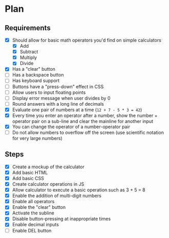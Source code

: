 # Plan

## Requirements

- [x] Should allow for basic math operators you'd find on simple calculators
  - [x] Add
  - [x] Subtract
  - [x] Multiply
  - [x] Divide
- [x] Has a "clear" button
- [ ] Has a backspace button
- [ ] Has keyboard support
- [ ] Buttons have a "press-down" effect in CSS
- [ ] Allow users to input floating points
- [ ] Display error message when user divides by 0
- [ ] Round answers with a long line of decimals
- [x] Evaluate one pair of numbers at a time (`12 + 7 - 5 * 3 = 42`)
- [x] Every time you enter an operator after a number, show the number + operator pair on a sub-line and clear the mainline for another input
- [x] You can change the operator of a number-operator pair
- [ ] Do not allow numbers to overflow off the screen (use scientific notation for very large numbers)

## Steps

- [x] Create a mockup of the calculator
- [x] Add basic HTML
- [x] Add basic CSS
- [x] Create calculator operations in JS
- [x] Allow calculator to execute a basic operation such as 3 + 5 = 8
- [x] Enable the addition of multi-digit numbers
- [x] Enable all operators
- [x] Enable the "clear" button
- [x] Activate the subline
- [x] Disable button-pressing at inappropriate times
- [x] Enable decimal inputs
- [ ] Enable DEL button